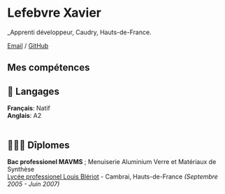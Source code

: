 # Lefebvre Xavier

_Apprenti développeur, Caudry, Hauts-de-France. <br>

[Email](mailto:lefebvrexavier@live.fr) / [GitHub](https://github.com/LexWeb59/)

## Mes compétences

## 💬 Langages

**Français**: Natif <br>
**Anglais**: A2
<br><br>

## 👩🏼‍🎓 Dîplomes

**Bac professionel MAVMS** ; Menuiserie Aluminium Verre et Matériaux de Synthèse<br>
[Lycée professionel Louis Blériot](https://louis-bleriot-cambrai.enthdf.fr/) - Cambrai, Hauts-de-France _(Septembre 2005 - Juin 2007)_ <br>

